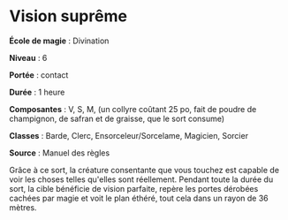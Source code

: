# Vision suprême

**École de magie** : Divination

**Niveau** : 6

**Portée** : contact

**Durée** : 1 heure

**Composantes** : V, S, M, (un collyre coûtant 25 po, fait de poudre de champignon, de safran et de graisse, que le sort consume)

**Classes** : Barde, Clerc, Ensorceleur/Sorcelame, Magicien, Sorcier

**Source** : Manuel des règles

Grâce à ce sort, la créature consentante que vous touchez est capable de voir les choses telles qu'elles sont réellement. Pendant toute la durée du sort, la cible bénéficie de vision parfaite, repère les portes dérobées cachées par magie et voit le plan éthéré, tout cela dans un rayon de 36 mètres.
